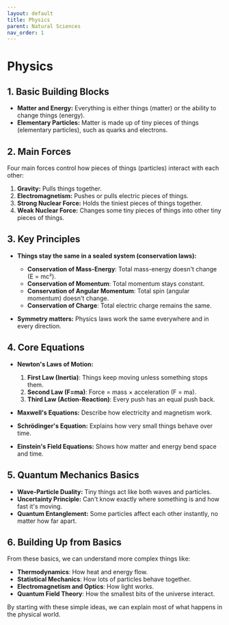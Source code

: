 ```yaml
---
layout: default
title: Physics
parent: Natural Sciences
nav_order: 1
---
```


# **Physics**

## 1. Basic Building Blocks

- **Matter and Energy:** Everything is either things (matter) or the ability to change things (energy).
- **Elementary Particles:** Matter is made up of tiny pieces of things (elementary particles), such as quarks and electrons.

## 2. Main Forces

Four main forces control how pieces of things (particles) interact with each other:

1. **Gravity:** Pulls things together.
2. **Electromagnetism:** Pushes or pulls electric pieces of things.
3. **Strong Nuclear Force:** Holds the tiniest pieces of things together.
4. **Weak Nuclear Force:** Changes some tiny pieces of things into other tiny pieces of things.

## 3. Key Principles

- **Things stay the same in a sealed system (conservation laws):**
  - **Conservation of Mass-Energy**: Total mass-energy doesn't change (E = mc²).
  - **Conservation of Momentum**: Total momentum stays constant.
  - **Conservation of Angular Momentum**: Total spin (angular momentum) doesn't change.
  - **Conservation of Charge**: Total electric charge remains the same.

- **Symmetry matters:** Physics laws work the same everywhere and in every direction.

## 4. Core Equations

- **Newton's Laws of Motion:**
  1. **First Law (Inertia)**: Things keep moving unless something stops them.
  2. **Second Law (F=ma)**: Force = mass × acceleration (F = ma).
  3. **Third Law (Action-Reaction)**: Every push has an equal push back.

- **Maxwell's Equations:** Describe how electricity and magnetism work.
- **Schrödinger's Equation:** Explains how very small things behave over time.
- **Einstein's Field Equations:** Shows how matter and energy bend space and time.

## 5. Quantum Mechanics Basics

- **Wave-Particle Duality:** Tiny things act like both waves and particles.
- **Uncertainty Principle:** Can't know exactly where something is and how fast it's moving.
- **Quantum Entanglement:** Some particles affect each other instantly, no matter how far apart.

## 6. Building Up from Basics

From these basics, we can understand more complex things like:

- **Thermodynamics**: How heat and energy flow.
- **Statistical Mechanics**: How lots of particles behave together.
- **Electromagnetism and Optics**: How light works.
- **Quantum Field Theory**: How the smallest bits of the universe interact.

By starting with these simple ideas, we can explain most of what happens in the physical world.
